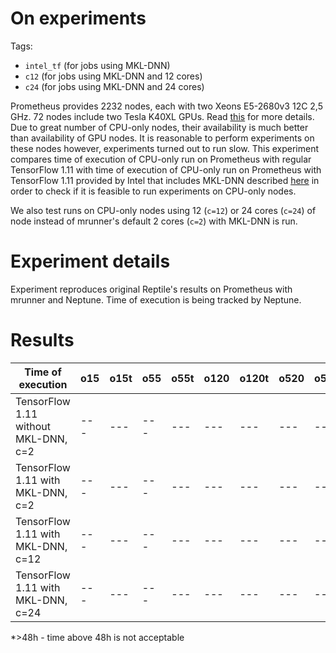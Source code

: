 # On experiments
 
Tags:
- `intel_tf` (for jobs using MKL-DNN)
- `c12` (for jobs using MKL-DNN and 12 cores)
- `c24` (for jobs using MKL-DNN and 24 cores)

Prometheus provides 2232 nodes, each with two Xeons E5-2680v3 12C 2,5 GHz. 72 nodes include two Tesla K40XL GPUs. Read [this](https://pl.wikipedia.org/wiki/Prometheus_(superkomputer)) for more details. Due to great number of CPU-only nodes, their availability is much better than availability of GPU nodes. It is reasonable to perform experiments on these nodes however, experiments turned out to run slow. This experiment compares time of execution of CPU-only run on Prometheus with regular TensorFlow 1.11 with time of execution of CPU-only run on Prometheus with TensorFlow 1.11 provided by Intel that includes MKL-DNN described [here](https://software.intel.com/en-us/articles/intel-optimization-for-tensorflow-installation-guide) in order to check if it is feasible to run experiments on CPU-only nodes.

We also test runs on CPU-only nodes using 12 (`c=12`) or 24 cores (`c=24`) of node instead of mrunner's default 2 cores (`c=2`) with MKL-DNN is run.

# Experiment details
Experiment reproduces original Reptile's results on Prometheus with mrunner and Neptune. Time of execution is being tracked by Neptune.

# Results

Time of execution | o15 | o15t | o55 | o55t | o120 | o120t | o520 | o520t | m15 | m15t | m55 | m55t
--- | --- | --- | --- |--- |--- |--- |--- |--- |--- |--- |--- | ---
TensorFlow 1.11 without MKL-DNN, c=2 | --- | --- | --- |--- |--- |--- |--- |--- | >48h* | >48h* | >48h* | >48h*
TensorFlow 1.11 with MKL-DNN, c=2  | --- | --- | --- |--- |--- |--- |--- |--- |--- |--- |--- | ---
TensorFlow 1.11 with MKL-DNN, c=12  | --- | --- | --- | --- | --- | --- | --- | --- | --- | --- | --- | ---
TensorFlow 1.11 with MKL-DNN, c=24  | --- | --- | --- | --- | --- | --- | --- | --- | --- | --- | --- | ---

\*>48h - time above 48h is not acceptable
